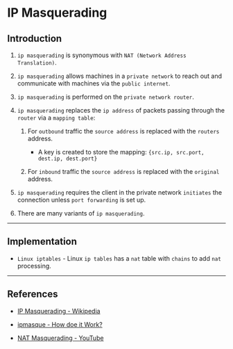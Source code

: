 # IP Masquerading

## Introduction

1. `ip masquerading` is synonymous with `NAT (Network Address Translation)`.

2. `ip masquerading` allows machines in a `private network` to reach out and communicate with machines via the `public internet`.

3. `ip masquerading` is performed on the `private network router`.

4. `ip masquerading` replaces the `ip address` of packets passing through the `router` via a `mapping table`:

    1. For `outbound` traffic the `source address` is replaced with the `routers` address. 

        * A key is created to store the mapping: `{src.ip, src.port, dest.ip, dest.port}`

    2. For `inbound` traffic the `source address` is replaced with the `original` address.

5. `ip masquerading` requires the client in the private network `initiates` the connection unless `port forwarding` is set up.

6. There are many variants of `ip masquerading`.

---

## Implementation

* `Linux iptables` - Linux `ip tables` has a `nat` table with `chains` to add `nat` processing.

---

## References

* [IP Masquerading - Wikipedia](https://en.wikipedia.org/wiki/Network_address_translation)

* [ipmasque - How doe it Work?](https://www.tldp.org/HOWTO/IP-Masquerade-HOWTO/ipmasq-background2.5.html)

* [NAT Masquerading - YouTube](https://www.youtube.com/watch?v=kQYQ_3ayz8w)
